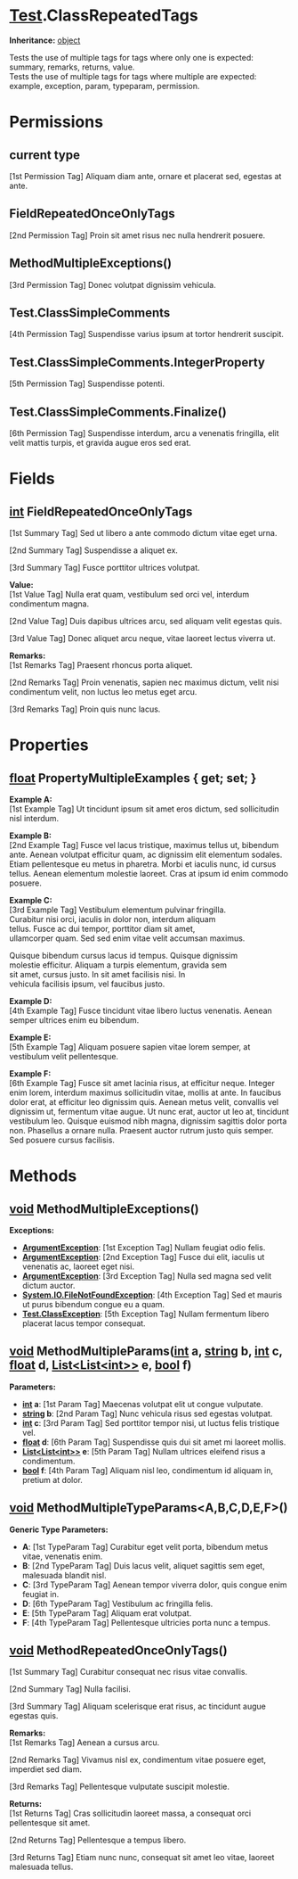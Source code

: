 # [Test](TableOfContents.Test.md).ClassRepeatedTags

**Inheritance:** [object](https://docs.microsoft.com/en-us/dotnet/api/system.object)  

Tests the use of multiple tags for tags where only one is expected: summary, remarks, returns, value.  
Tests the use of multiple tags for tags where multiple are expected: example, exception, param, typeparam, permission.  

# Permissions

## current type

[1st Permission Tag] Aliquam diam ante, ornare et placerat sed, egestas at ante.  

## FieldRepeatedOnceOnlyTags

[2nd Permission Tag] Proin sit amet risus nec nulla hendrerit posuere.  

## MethodMultipleExceptions()

[3rd Permission Tag] Donec volutpat dignissim vehicula.  

## Test.ClassSimpleComments

[4th Permission Tag] Suspendisse varius ipsum at tortor hendrerit suscipit.  

## Test.ClassSimpleComments.IntegerProperty

[5th Permission Tag] Suspendisse potenti.  

## Test.ClassSimpleComments.Finalize()

[6th Permission Tag] Suspendisse interdum, arcu a venenatis fringilla, elit velit mattis turpis, et gravida augue eros sed erat.  

# Fields

## [int](https://docs.microsoft.com/en-us/dotnet/api/system.int32) FieldRepeatedOnceOnlyTags

[1st Summary Tag] Sed ut libero a ante commodo dictum vitae eget urna.  

[2nd Summary Tag] Suspendisse a aliquet ex.  

[3rd Summary Tag] Fusce porttitor ultrices volutpat.  

**Value:**  
[1st Value Tag] Nulla erat quam, vestibulum sed orci vel, interdum condimentum magna.  

[2nd Value Tag] Duis dapibus ultrices arcu, sed aliquam velit egestas quis.  

[3rd Value Tag] Donec aliquet arcu neque, vitae laoreet lectus viverra ut.  

**Remarks:**  
[1st Remarks Tag] Praesent rhoncus porta aliquet.  

[2nd Remarks Tag] Proin venenatis, sapien nec maximus dictum, velit nisi condimentum velit, non luctus leo metus eget arcu.  

[3rd Remarks Tag] Proin quis nunc lacus.  

# Properties

## [float](https://docs.microsoft.com/en-us/dotnet/api/system.single) PropertyMultipleExamples { get; set; }

**Example A:**  
[1st Example Tag] Ut tincidunt ipsum sit amet eros dictum, sed sollicitudin nisl interdum.  

**Example B:**  
[2nd Example Tag] Fusce vel lacus tristique, maximus tellus ut, bibendum ante. Aenean volutpat efficitur quam, ac dignissim elit elementum sodales. Etiam pellentesque eu metus in pharetra. Morbi et iaculis nunc, id cursus tellus. Aenean elementum molestie laoreet. Cras at ipsum id enim commodo posuere.  

**Example C:**  
[3rd Example Tag] Vestibulum elementum pulvinar fringilla.   
Curabitur nisi orci, iaculis in dolor non, interdum aliquam   
tellus. Fusce ac dui tempor, porttitor diam sit amet,   
ullamcorper quam. Sed sed enim vitae velit accumsan maximus.   
  
Quisque bibendum cursus lacus id tempus. Quisque dignissim   
molestie efficitur. Aliquam a turpis elementum, gravida sem   
sit amet, cursus justo. In sit amet facilisis nisi. In   
vehicula facilisis ipsum, vel faucibus justo.  

**Example D:**  
[4th Example Tag] Fusce tincidunt vitae libero luctus venenatis. Aenean semper ultrices enim eu bibendum.  

**Example E:**  
[5th Example Tag] Aliquam posuere sapien vitae lorem semper, at vestibulum velit pellentesque.  

**Example F:**  
[6th Example Tag] Fusce sit amet lacinia risus, at efficitur neque. Integer enim lorem, interdum maximus sollicitudin vitae, mollis at ante. In faucibus dolor erat, at efficitur leo dignissim quis. Aenean metus velit, convallis vel dignissim ut, fermentum vitae augue. Ut nunc erat, auctor ut leo at, tincidunt vestibulum leo. Quisque euismod nibh magna, dignissim sagittis dolor porta non. Phasellus a ornare nulla. Praesent auctor rutrum justo quis semper. Sed posuere cursus facilisis.  

# Methods

## [void](https://docs.microsoft.com/en-us/dotnet/api/system.void) MethodMultipleExceptions()

**Exceptions:**  
* **[ArgumentException](https://docs.microsoft.com/en-us/dotnet/api/system.argumentexception)**: [1st Exception Tag] Nullam feugiat odio felis.  
* **[ArgumentException](https://docs.microsoft.com/en-us/dotnet/api/system.argumentexception)**: [2nd Exception Tag] Fusce dui elit, iaculis ut venenatis ac, laoreet eget nisi.  
* **[ArgumentException](https://docs.microsoft.com/en-us/dotnet/api/system.argumentexception)**: [3rd Exception Tag] Nulla sed magna sed velit dictum auctor.  
* **[System.IO.FileNotFoundException](https://docs.microsoft.com/en-us/dotnet/api/system.io.filenotfoundexception)**: [4th Exception Tag] Sed et mauris ut purus bibendum congue eu a quam.  
* **[Test.ClassException](Test.ClassException.md)**: [5th Exception Tag] Nullam fermentum libero placerat lacus tempor consequat.  

## [void](https://docs.microsoft.com/en-us/dotnet/api/system.void) MethodMultipleParams([int](https://docs.microsoft.com/en-us/dotnet/api/system.int32) a, [string](https://docs.microsoft.com/en-us/dotnet/api/system.string) b, [int](https://docs.microsoft.com/en-us/dotnet/api/system.int32) c, [float](https://docs.microsoft.com/en-us/dotnet/api/system.single) d, [List&lt;List&lt;int&gt;&gt;](https://docs.microsoft.com/en-us/dotnet/api/system.collections.generic.list-1) e, [bool](https://docs.microsoft.com/en-us/dotnet/api/system.boolean) f)

**Parameters:**  
* **[int](https://docs.microsoft.com/en-us/dotnet/api/system.int32) a**: [1st Param Tag] Maecenas volutpat elit ut congue vulputate.  
* **[string](https://docs.microsoft.com/en-us/dotnet/api/system.string) b**: [2nd Param Tag] Nunc vehicula risus sed egestas volutpat.  
* **[int](https://docs.microsoft.com/en-us/dotnet/api/system.int32) c**: [3rd Param Tag] Sed porttitor tempor nisi, ut luctus felis tristique vel.  
* **[float](https://docs.microsoft.com/en-us/dotnet/api/system.single) d**: [6th Param Tag] Suspendisse quis dui sit amet mi laoreet mollis.  
* **[List&lt;List&lt;int&gt;&gt;](https://docs.microsoft.com/en-us/dotnet/api/system.collections.generic.list-1) e**: [5th Param Tag] Nullam ultrices eleifend risus a condimentum.  
* **[bool](https://docs.microsoft.com/en-us/dotnet/api/system.boolean) f**: [4th Param Tag] Aliquam nisl leo, condimentum id aliquam in, pretium at dolor.  

## [void](https://docs.microsoft.com/en-us/dotnet/api/system.void) MethodMultipleTypeParams<A,B,C,D,E,F>()

**Generic Type Parameters:**  

* **A**: [1st TypeParam Tag] Curabitur eget velit porta, bibendum metus vitae, venenatis enim.  
* **B**: [2nd TypeParam Tag] Duis lacus velit, aliquet sagittis sem eget, malesuada blandit nisl.  
* **C**: [3rd TypeParam Tag] Aenean tempor viverra dolor, quis congue enim feugiat in.  
* **D**: [6th TypeParam Tag] Vestibulum ac fringilla felis.  
* **E**: [5th TypeParam Tag] Aliquam erat volutpat.  
* **F**: [4th TypeParam Tag] Pellentesque ultricies porta nunc a tempus.  

## [void](https://docs.microsoft.com/en-us/dotnet/api/system.void) MethodRepeatedOnceOnlyTags()

[1st Summary Tag] Curabitur consequat nec risus vitae convallis.  

[2nd Summary Tag] Nulla facilisi.  

[3rd Summary Tag] Aliquam scelerisque erat risus, ac tincidunt augue egestas quis.  

**Remarks:**  
[1st Remarks Tag] Aenean a cursus arcu.  

[2nd Remarks Tag] Vivamus nisl ex, condimentum vitae posuere eget, imperdiet sed diam.  

[3rd Remarks Tag] Pellentesque vulputate suscipit molestie.  

**Returns:**  
[1st Returns Tag] Cras sollicitudin laoreet massa, a consequat orci pellentesque sit amet.  

[2nd Returns Tag] Pellentesque a tempus libero.  

[3rd Returns Tag] Etiam nunc nunc, consequat sit amet leo vitae, laoreet malesuada tellus.  

